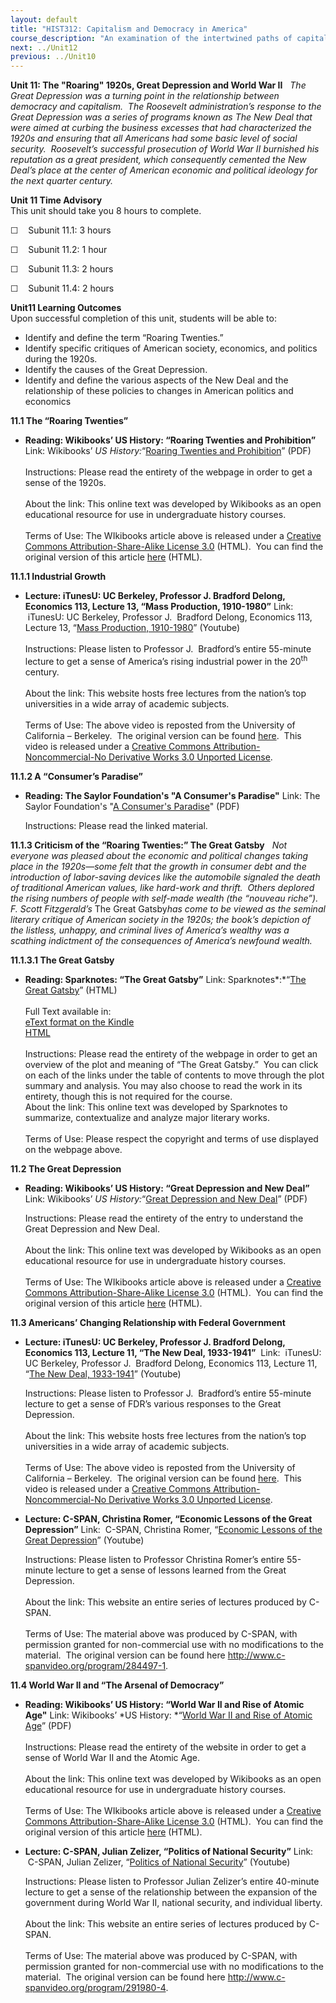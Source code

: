 ```yaml
---
layout: default
title: "HIST312: Capitalism and Democracy in America"
course_description: "An examination of the intertwined paths of capitalism and democracy in US history from the 17th century to the present, focusing on the connections between America’s economic and political development."
next: ../Unit12
previous: ../Unit10
---
```

**Unit 11: The "Roaring" 1920s, Great Depression and World War II**
<span id="11"></span> 
*The Great Depression was a turning point in the relationship between
democracy and capitalism.  The Roosevelt administration’s response to
the Great Depression was a series of programs known as The New Deal that
were aimed at curbing the business excesses that had characterized the
1920s and ensuring that all Americans had some basic level of social
security.  Roosevelt’s successful prosecution of World War II burnished
his reputation as a great president, which consequently cemented the New
Deal’s place at the center of American economic and political ideology
for the next quarter century.*

**Unit 11 Time Advisory**  
This unit should take you 8 hours to complete.

☐    Subunit 11.1: 3 hours

☐    Subunit 11.2: 1 hour

☐    Subunit 11.3: 2 hours

☐    Subunit 11.4: 2 hours

**Unit11 Learning Outcomes**  
Upon successful completion of this unit, students will be able to:

-   Identify and define the term “Roaring Twenties.”
-   Identify specific critiques of American society, economics, and
    politics during the 1920s.
-   Identify the causes of the Great Depression.
-   Identify and define the various aspects of the New Deal and the
    relationship of these policies to changes in American politics and
    economics

**11.1 The “Roaring Twenties”** <span id="11.1"></span> 
-   **Reading: Wikibooks’ US History: “Roaring Twenties and
    Prohibition”**
    Link: Wikibooks’ *US History:*“[Roaring Twenties and
    Prohibition](http://www.saylor.org/site/wp-content/uploads/2011/08/HIST312-Roaring-Twenties-and-Prohibition.pdf)”
    (PDF)  
        
     Instructions: Please read the entirety of the webpage in order to
    get a sense of the 1920s.  
        
     About the link: This online text was developed by Wikibooks as an
    open educational resource for use in undergraduate history
    courses.  
        
     Terms of Use: The WIkibooks article above is released under a
    [Creative Commons Attribution-Share-Alike License
    3.0](http://creativecommons.org/licenses/by-sa/3.0/) (HTML).  You
    can find the original version of this article
    [here](http://en.wikibooks.org/wiki/US_History/Roaring_Twenties_and_Prohibition)
    (HTML).

**11.1.1 Industrial Growth** <span id="11.1.1"></span> 
-   **Lecture: iTunesU: UC Berkeley, Professor J. Bradford Delong,
    Economics 113, Lecture 13, “Mass Production, 1910-1980”**
    Link:  iTunesU: UC Berkeley, Professor J.  Bradford Delong,
    Economics 113, Lecture 13, “[Mass Production,
    1910-1980](http://www.youtube.com/watch?v=O9gBYc0ibW0)” (Youtube)  
        
     Instructions: Please listen to Professor J.  Bradford’s entire
    55-minute lecture to get a sense of America’s rising industrial
    power in the 20<sup>th</sup> century.  
        
     About the link: This website hosts free lectures from the nation’s
    top universities in a wide array of academic subjects.  
        
     Terms of Use: The above video is reposted from the University of
    California – Berkeley.  The original version can be found
    [here](http://itunes.apple.com/us/podcast/lecture-13-mass-production/id354823242?i=80681418). 
    This video is released under a [Creative Commons
    Attribution-Noncommercial-No Derivative Works 3.0 Unported
    License](http://creativecommons.org/licenses/by-nc-nd/3.0/).  

**11.1.2 A “Consumer’s Paradise”** <span id="11.1.2"></span> 
-   **Reading: The Saylor Foundation's "A Consumer's Paradise"**
    Link: The Saylor Foundation's "[A Consumer's
    Paradise](http://www.saylor.org/site/wp-content/uploads/2011/05/HIST312-A-Consumers-Paradise-FINAL.pdf)"
    (PDF)  
      
     Instructions: Please read the linked material.

**11.1.3 Criticism of the “Roaring Twenties:” The Great Gatsby** <span
id="11.1.3"></span> 
*Not everyone was pleased about the economic and political changes
taking place in the 1920s—some felt that the growth in consumer debt and
the introduction of labor-saving devices like the automobile signaled
the death of traditional American values, like hard-work and thrift. 
Others deplored the rising numbers of people with self-made wealth (the
“nouveau riche”).  F. Scott Fitzgerald’s* The Great Gatsby*has come to
be viewed as the seminal literary critique of American society in the
1920s; the book’s depiction of the listless, unhappy, and criminal lives
of America’s wealthy was a scathing indictment of the consequences of
America’s newfound wealth.*

**11.1.3.1 The Great Gatsby** <span id="11.1.3.1"></span> 
-   **Reading: Sparknotes: “The Great Gatsby”**
    Link: Sparknotes*:*“[The Great
    Gatsby](http://www.sparknotes.com/lit/gatsby/)” (HTML)  
        
     Full Text available in:  
     [eText format on the
    Kindle](http://www.amazon.com/The-Great-Gatsby-ebook/dp/B000FC0PDA/ref=sr_1_1?ie=UTF8&m=AG56TWVU5XWC2&s=digital-text&qid=1284749820&sr=1-1)  
     [HTML](http://ebooks.adelaide.edu.au/f/fitzgerald/f_scott/gatsby/)  
        
     Instructions: Please read the entirety of the webpage in order to
    get an overview of the plot and meaning of “The Great Gatsby.”  You
    can click on each of the links under the table of contents to move
    through the plot summary and analysis. You may also choose to read
    the work in its entirety, though this is not required for the
    course.  
     About the link: This online text was developed by Sparknotes to
    summarize, contextualize and analyze major literary works.  
        
     Terms of Use: Please respect the copyright and terms of use
    displayed on the webpage above.

**11.2 The Great Depression** <span id="11.2"></span> 
-   **Reading: Wikibooks’ US History: “Great Depression and New Deal”**
    Link: Wikibooks’ *US History:*“[Great Depression and New
    Deal](http://www.saylor.org/site/wp-content/uploads/2011/08/HIST312-11.2-Great-Depression-and-New-Deal.pdf)”
    (PDF)  
      
     Instructions: Please read the entirety of the entry to understand
    the Great Depression and New Deal.  
        
     About the link: This online text was developed by Wikibooks as an
    open educational resource for use in undergraduate history
    courses.  
        
     Terms of Use: The WIkibooks article above is released under a
    [Creative Commons Attribution-Share-Alike License
    3.0](http://creativecommons.org/licenses/by-sa/3.0/) (HTML).  You
    can find the original version of this article
    [here](http://en.wikibooks.org/wiki/US_History/Great_Depression_and_New_Deal)
    (HTML).

**11.3 Americans’ Changing Relationship with Federal Government** <span
id="11.3"></span> 
-   **Lecture: iTunesU: UC Berkeley, Professor J. Bradford Delong,
    Economics 113, Lecture 11, “The New Deal, 1933-1941”**
     Link:  iTunesU: UC Berkeley, Professor J.  Bradford Delong,
    Economics 113, Lecture 11, “[The New Deal,
    1933-1941](http://www.youtube.com/watch?v=H2hu__KAf_g)” (Youtube)  
      
     Instructions: Please listen to Professor J.  Bradford’s entire
    55-minute lecture to get a sense of FDR’s various responses to the
    Great Depression.  
        
     About the link: This website hosts free lectures from the nation’s
    top universities in a wide array of academic subjects.  
        
     Terms of Use: The above video is reposted from the University of
    California – Berkeley.  The original version can be found
    [here](http://itunes.apple.com/us/podcast/lecture-11-the-new-deal-1933/id354823242?i=80681408). 
    This video is released under a [Creative Commons
    Attribution-Noncommercial-No Derivative Works 3.0 Unported
    License](http://creativecommons.org/licenses/by-nc-nd/3.0/).  

-   **Lecture: C-SPAN, Christina Romer, “Economic Lessons of the Great
    Depression”**
    Link:  C-SPAN, Christina Romer, “[Economic Lessons of the Great
    Depression](http://www.youtube.com/watch?v=0BpAo2KzC-Q)” (Youtube)  
      
     Instructions: Please listen to Professor Christina Romer’s entire
    55-minute lecture to get a sense of lessons learned from the Great
    Depression.  
        
     About the link: This website an entire series of lectures produced
    by C-SPAN.  
        
     Terms of Use: The material above was produced by C-SPAN, with
    permission granted for non-commercial use with no modifications to
    the material.  The original version can be found
    here <http://www.c-spanvideo.org/program/284497-1>.

**11.4 World War II and “The Arsenal of Democracy”** <span
id="11.4"></span> 
-   **Reading: Wikibooks’ US History: “World War II and Rise of Atomic
    Age"**
    Link: Wikibooks’ *US History: *“[World War II and Rise of Atomic
    Age](http://www.saylor.org/site/wp-content/uploads/2011/08/HIST312-11.4-World-War-II-and-Rise-of-Atomic-Age.pdf)”
    (PDF)  
        
     Instructions: Please read the entirety of the website in order to
    get a sense of World War II and the Atomic Age.  
        
     About the link: This online text was developed by Wikibooks as an
    open educational resource for use in undergraduate history
    courses.             
        
     Terms of Use: The WIkibooks article above is released under a
    [Creative Commons Attribution-Share-Alike License
    3.0](http://creativecommons.org/licenses/by-sa/3.0/) (HTML).  You
    can find the original version of this article
    [here](http://en.wikibooks.org/wiki/US_History/World_War_II_and_Rise_of_Atomic_Age)
    (HTML).

-   **Lecture: C-SPAN, Julian Zelizer, “Politics of National Security”**
    Link:  C-SPAN, Julian Zelizer, “[Politics of National
    Security](http://www.youtube.com/watch?v=1_uz5USZF1Q)” (Youtube)  
      
     Instructions: Please listen to Professor Julian Zelizer’s entire
    40-minute lecture to get a sense of the relationship between the
    expansion of the government during World War II, national security,
    and individual liberty.  
        
     About the link: This website an entire series of lectures produced
    by C-SPAN.  
        
     Terms of Use: The material above was produced by C-SPAN, with
    permission granted for non-commercial use with no modifications to
    the material.  The original version can be found
    here <http://www.c-spanvideo.org/program/291980-4>.


